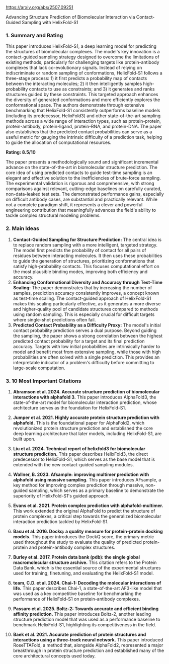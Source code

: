 https://arxiv.org/abs/2507.09251

Advancing Structure Prediction of Biomolecular Interaction via Contact-Guided Sampling with HelixFold-S1

### 1. Summary and Rating

This paper introduces HelixFold-S1, a deep learning model for predicting the structures of biomolecular complexes. The model's key innovation is a contact-guided sampling strategy designed to overcome the limitations of existing methods, particularly for challenging targets like protein-antibody complexes that lack co-evolutionary signals. Instead of relying on indiscriminate or random sampling of conformations, HelixFold-S1 follows a three-stage process: 1) it first predicts a probability map of contacts between the interacting molecules; 2) it then intelligently samples high-probability contacts to use as constraints; and 3) it generates and ranks structures guided by these constraints. This targeted approach enhances the diversity of generated conformations and more efficiently explores the conformational space. The authors demonstrate through extensive benchmarking that HelixFold-S1 consistently outperforms baseline models (including its predecessor, HelixFold3) and other state-of-the-art sampling methods across a wide range of interaction types, such as protein-protein, protein-antibody, protein-ligand, protein-RNA, and protein-DNA. The paper also establishes that the predicted contact probabilities can serve as a useful metric for gauging the intrinsic difficulty of a prediction task, helping to guide the allocation of computational resources.

**Rating: 8.5/10**

The paper presents a methodologically sound and significant incremental advance on the state-of-the-art in biomolecular structure prediction. The core idea of using predicted contacts to guide test-time sampling is an elegant and effective solution to the inefficiencies of brute-force sampling. The experimental validation is rigorous and comprehensive, with strong comparisons against relevant, cutting-edge baselines on carefully curated, non-data-leaked test sets. The demonstrated performance gains, especially on difficult antibody cases, are substantial and practically relevant. While not a complete paradigm shift, it represents a clever and powerful engineering contribution that meaningfully advances the field's ability to tackle complex structural modeling problems.

### 2. Main Ideas

1.  **Contact-Guided Sampling for Structure Prediction:** The central idea is to replace random sampling with a more intelligent, targeted strategy. The model first predicts the probability of contact for all pairs of residues between interacting molecules. It then uses these probabilities to guide the generation of structures, prioritizing conformations that satisfy high-probability contacts. This focuses computational effort on the most plausible binding modes, improving both efficiency and accuracy.
2.  **Enhancing Conformational Diversity and Accuracy through Test-Time Scaling:** The paper demonstrates that by increasing the number of samples, prediction accuracy consistently improves, a concept known as test-time scaling. The contact-guided approach of HelixFold-S1 makes this scaling particularly effective, as it generates a more diverse and higher-quality pool of candidate structures compared to methods using random sampling. This is especially crucial for difficult targets where single-shot predictions often fail.
3.  **Predicted Contact Probability as a Difficulty Proxy:** The model's initial contact probability prediction serves a dual purpose. Beyond guiding the sampling, the paper shows a strong correlation between the highest predicted contact probability for a target and its final prediction accuracy. Targets with low initial probabilities are intrinsically harder to model and benefit most from extensive sampling, while those with high probabilities are often solved with a single prediction. This provides an interpretable indicator of a problem's difficulty before committing to large-scale computation.

### 3. 10 Most Important Citations

1.  **Abramson et al. 2024. Accurate structure prediction of biomolecular interactions with alphafold 3.**
    This paper introduces AlphaFold3, the state-of-the-art model for biomolecular interaction prediction, whose architecture serves as the foundation for HelixFold-S1.

2.  **Jumper et al. 2021. Highly accurate protein structure prediction with alphafold.**
    This is the foundational paper for AlphaFold2, which revolutionized protein structure prediction and established the core deep learning architecture that later models, including HelixFold-S1, are built upon.

3.  **Liu et al. 2024. Technical report of helixfold3 for biomolecular structure prediction.**
    This paper describes HelixFold3, the direct predecessor to HelixFold-S1, which serves as the base model that is extended with the new contact-guided sampling modules.

4.  **Wallner, B. 2023. Afsample: improving multimer prediction with alphafold using massive sampling.**
    This paper introduces AFsample, a key method for improving complex prediction through massive, non-guided sampling, which serves as a primary baseline to demonstrate the superiority of HelixFold-S1's guided approach.

5.  **Evans et al. 2021. Protein complex prediction with alphafold-multimer.**
    This work extended the original AlphaFold to predict the structure of protein complexes, a critical step towards the generalized biomolecular interaction prediction tackled by HelixFold-S1.

6.  **Basu et al. 2016. Dockq: a quality measure for protein-protein docking models.**
    This paper introduces the DockQ score, the primary metric used throughout the study to evaluate the quality of predicted protein-protein and protein-antibody complex structures.

7.  **Burley et al. 2017. Protein data bank (pdb): the single global macromolecular structure archive.**
    This citation refers to the Protein Data Bank, which is the essential source of the experimental structures used for training, finetuning, and evaluating the HelixFold-S1 model.

8.  **team, C.D. et al. 2024. Chai-1: Decoding the molecular interactions of life.**
    This paper describes Chai-1, a state-of-the-art AF3-like model that was used as a key competitive baseline for benchmarking the performance of HelixFold-S1 on protein-antibody complexes.

9.  **Passaro et al. 2025. Boltz-2: Towards accurate and efficient binding affinity prediction.**
    This paper introduces Boltz-2, another leading structure prediction model that was used as a performance baseline to benchmark HelixFold-S1, highlighting its competitiveness in the field.

10. **Baek et al. 2021. Accurate prediction of protein structures and interactions using a three-track neural network.**
    This paper introduced RoseTTAFold, a method that, alongside AlphaFold2, represented a major breakthrough in protein structure prediction and established many of the core architectural concepts used today.
